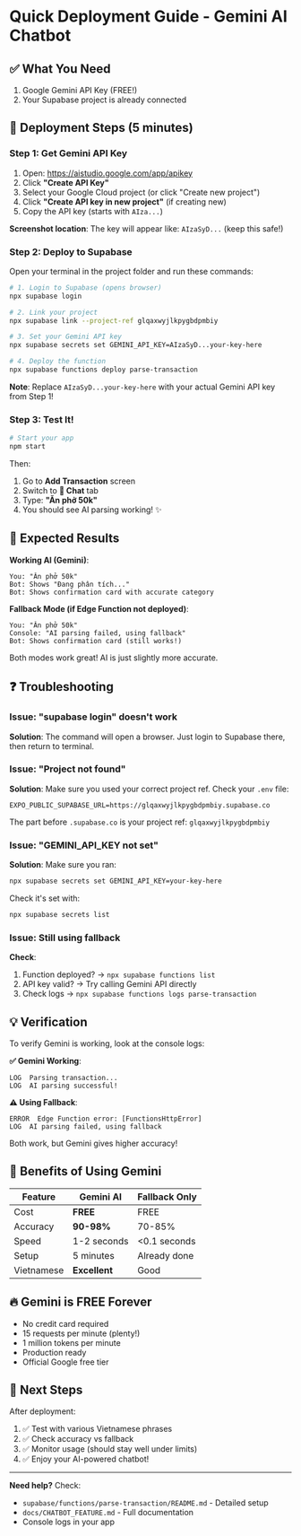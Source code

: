 # Quick Deployment Guide - Gemini AI Chatbot

## ✅ What You Need

1. Google Gemini API Key (FREE!)
2. Your Supabase project is already connected

## 🚀 Deployment Steps (5 minutes)

### Step 1: Get Gemini API Key

1. Open: https://aistudio.google.com/app/apikey
2. Click **"Create API Key"**
3. Select your Google Cloud project (or click "Create new project")
4. Click **"Create API key in new project"** (if creating new)
5. Copy the API key (starts with `AIza...`)

**Screenshot location**: The key will appear like: `AIzaSyD...` (keep this safe!)

### Step 2: Deploy to Supabase

Open your terminal in the project folder and run these commands:

```bash
# 1. Login to Supabase (opens browser)
npx supabase login

# 2. Link your project
npx supabase link --project-ref glqaxwyjlkpygbdpmbiy

# 3. Set your Gemini API key
npx supabase secrets set GEMINI_API_KEY=AIzaSyD...your-key-here

# 4. Deploy the function
npx supabase functions deploy parse-transaction
```

**Note**: Replace `AIzaSyD...your-key-here` with your actual Gemini API key from Step 1!

### Step 3: Test It!

```bash
# Start your app
npm start
```

Then:
1. Go to **Add Transaction** screen
2. Switch to **💬 Chat** tab
3. Type: **"Ăn phở 50k"**
4. You should see AI parsing working! ✨

## 🎯 Expected Results

**Working AI (Gemini)**:
```
You: "Ăn phở 50k"
Bot: Shows "Đang phân tích..."
Bot: Shows confirmation card with accurate category
```

**Fallback Mode (if Edge Function not deployed)**:
```
You: "Ăn phở 50k"
Console: "AI parsing failed, using fallback"
Bot: Shows confirmation card (still works!)
```

Both modes work great! AI is just slightly more accurate.

## ❓ Troubleshooting

### Issue: "supabase login" doesn't work

**Solution**: The command will open a browser. Just login to Supabase there, then return to terminal.

### Issue: "Project not found"

**Solution**: Make sure you used your correct project ref. Check your `.env` file:
```
EXPO_PUBLIC_SUPABASE_URL=https://glqaxwyjlkpygbdpmbiy.supabase.co
```
The part before `.supabase.co` is your project ref: `glqaxwyjlkpygbdpmbiy`

### Issue: "GEMINI_API_KEY not set"

**Solution**: Make sure you ran:
```bash
npx supabase secrets set GEMINI_API_KEY=your-key-here
```

Check it's set with:
```bash
npx supabase secrets list
```

### Issue: Still using fallback

**Check**:
1. Function deployed? → `npx supabase functions list`
2. API key valid? → Try calling Gemini API directly
3. Check logs → `npx supabase functions logs parse-transaction`

## 💡 Verification

To verify Gemini is working, look at the console logs:

**✅ Gemini Working**:
```
LOG  Parsing transaction...
LOG  AI parsing successful!
```

**⚠️ Using Fallback**:
```
ERROR  Edge Function error: [FunctionsHttpError]
LOG  AI parsing failed, using fallback
```

Both work, but Gemini gives higher accuracy!

## 🎉 Benefits of Using Gemini

| Feature | Gemini AI | Fallback Only |
|---------|-----------|---------------|
| Cost | **FREE** | FREE |
| Accuracy | **90-98%** | 70-85% |
| Speed | 1-2 seconds | <0.1 seconds |
| Setup | 5 minutes | Already done |
| Vietnamese | **Excellent** | Good |

## 🔥 Gemini is FREE Forever

- No credit card required
- 15 requests per minute (plenty!)
- 1 million tokens per minute
- Production ready
- Official Google free tier

## 📝 Next Steps

After deployment:
1. ✅ Test with various Vietnamese phrases
2. ✅ Check accuracy vs fallback
3. ✅ Monitor usage (should stay well under limits)
4. ✅ Enjoy your AI-powered chatbot!

---

**Need help?** Check:
- `supabase/functions/parse-transaction/README.md` - Detailed setup
- `docs/CHATBOT_FEATURE.md` - Full documentation
- Console logs in your app

